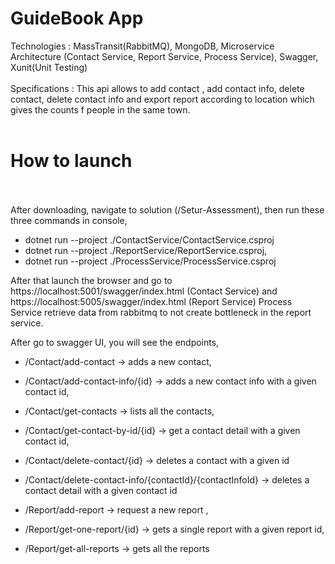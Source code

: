 # GuideBook App
Technologies : MassTransit(RabbitMQ), MongoDB, Microservice Architecture (Contact Service, Report Service, Process Service), Swagger, Xunit(Unit Testing)</br></br>
Specifications : This api allows to add contact , add contact info, delete contact, delete contact info and export report according to location which gives the counts f people in the same town.</br></br>

# How to launch </br></br>
After downloading, navigate to solution (/Setur-Assessment), then run these three commands in console,
- dotnet run --project ./ContactService/ContactService.csproj
- dotnet run --project ./ReportService/ReportService.csproj,
- dotnet run --project ./ProcessService/ProcessService.csproj

After that launch the browser and go to https://localhost:5001/swagger/index.html (Contact Service)  and https://localhost:5005/swagger/index.html (Report Service)
Process Service retrieve data from rabbitmq to not create bottleneck in the report service.

After go to swagger UI, you will see the endpoints, 
- /Contact/add-contact -> adds a new contact,
- /Contact/add-contact-info/{id} -> adds a new contact info with a given contact id,
- /Contact/get-contacts -> lists all the contacts,
- /Contact/get-contact-by-id/{id} -> get a contact detail with a given contact id,
- /Contact/delete-contact/{id} -> deletes a contact with a given id
- /Contact/delete-contact-info/{contactId}/{contactInfoId} -> deletes a contact detail with a given contact id

- /Report/add-report -> request a new report ,
- /Report/get-one-report/{id} -> gets a single report with a given report id,
- /Report/get-all-reports -> gets all the reports
